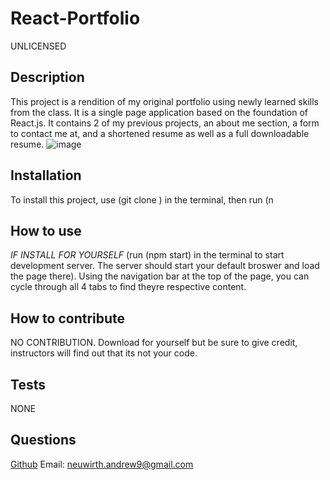 # React-Portfolio
UNLICENSED 

## Description 
This project is a rendition of my original portfolio using newly learned skills from the class. It is a single page application based on the foundation of React.js. It contains 2 of my previous projects, an about me section, a form to contact me at, and a shortened resume as well as a full downloadable resume.
![image](https://user-images.githubusercontent.com/109115442/210884168-a5929a49-510e-48b9-86c9-f03f15c8dc61.png)

## Installation

To install this project, use (git clone <REPONAME>) in the terminal, then run (n

## How to use

*IF INSTALL FOR YOURSELF* (run (npm start) in the terminal to start development server. The server should start your default broswer and load the page there). Using the navigation bar at the top of the page, you can cycle through all 4 tabs to find theyre respective content.


## How to contribute

NO CONTRIBUTION. Download for yourself but be sure to give credit, instructors will find out that its not your code.


## Tests

NONE


## Questions

[Github](https://github.com/Neuy16) Email: <neuwirth.andrew9@gmail.com>